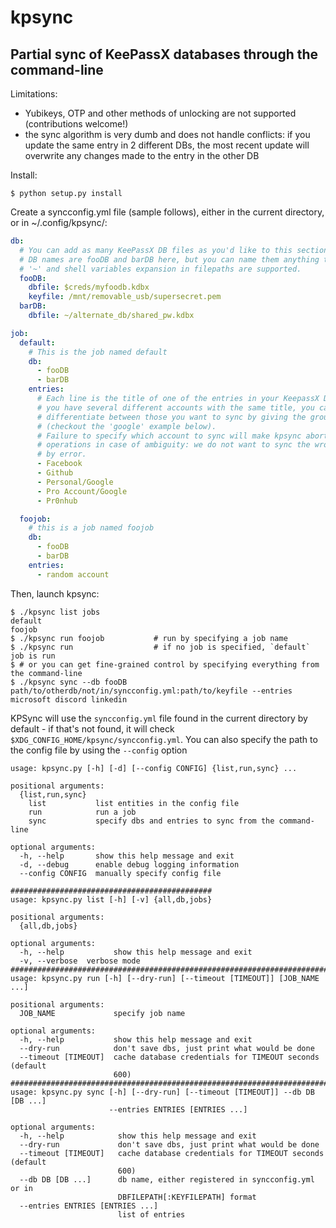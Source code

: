# kpsync

## Partial sync of KeePassX databases through the command-line

Limitations:
- Yubikeys, OTP and other methods of unlocking are not supported (contributions welcome!)
- the sync algorithm is very dumb and does not handle conflicts: if you update the same entry in 2 different DBs, the most recent update will overwrite any changes made to the entry in the other DB

Install:
```
$ python setup.py install
```

Create a syncconfig.yml file (sample follows), either in the current directory, or in ~/.config/kpsync/:

```yaml
db:
  # You can add as many KeePassX DB files as you'd like to this section,
  # DB names are fooDB and barDB here, but you can name them anything they want
  # '~' and shell variables expansion in filepaths are supported.
  fooDB:
    dbfile: $creds/myfoodb.kdbx
    keyfile: /mnt/removable_usb/supersecret.pem
  barDB:
    dbfile: ~/alternate_db/shared_pw.kdbx

job:
  default:
    # This is the job named default
    db:
      - fooDB
      - barDB
    entries:
      # Each line is the title of one of the entries in your KeepassX DB. In case
      # you have several different accounts with the same title, you can
      # differentiate between those you want to sync by giving the group path
      # (checkout the 'google' example below).
      # Failure to specify which account to sync will make kpsync abort all
      # operations in case of ambiguity: we do not want to sync the wrong entry
      # by error.
      - Facebook
      - Github
      - Personal/Google
      - Pro Account/Google
      - Pr0nhub

  foojob:
    # this is a job named foojob
    db:
      - fooDB
      - barDB
    entries:
      - random account
```

Then, launch kpsync:
```
$ ./kpsync list jobs
default
foojob
$ ./kpsync run foojob           # run by specifying a job name
$ ./kpsync run                  # if no job is specified, `default` job is run
$ # or you can get fine-grained control by specifying everything from the command-line
$ ./kpsync sync --db fooDB path/to/otherdb/not/in/syncconfig.yml:path/to/keyfile --entries microsoft discord linkedin
```
KPSync will use the `syncconfig.yml` file found in the current directory by default - if that's not found, it will check `$XDG_CONFIG_HOME/kpsync/syncconfig.yml`. You can also specify the path to the config file by using the `--config` option

```
usage: kpsync.py [-h] [-d] [--config CONFIG] {list,run,sync} ...

positional arguments:
  {list,run,sync}
    list           list entities in the config file
    run            run a job
    sync           specify dbs and entries to sync from the command-line

optional arguments:
  -h, --help       show this help message and exit
  -d, --debug      enable debug logging information
  --config CONFIG  manually specify config file

#############################################
usage: kpsync.py list [-h] [-v] {all,db,jobs}

positional arguments:
  {all,db,jobs}

optional arguments:
  -h, --help           show this help message and exit
  -v, --verbose  verbose mode
##########################################################################
usage: kpsync.py run [-h] [--dry-run] [--timeout [TIMEOUT]] [JOB_NAME ...]

positional arguments:
  JOB_NAME             specify job name

optional arguments:
  -h, --help           show this help message and exit
  --dry-run            don't save dbs, just print what would be done
  --timeout [TIMEOUT]  cache database credentials for TIMEOUT seconds (default
                       600)
#############################################################################
usage: kpsync.py sync [-h] [--dry-run] [--timeout [TIMEOUT]] --db DB [DB ...]
                      --entries ENTRIES [ENTRIES ...]

optional arguments:
  -h, --help            show this help message and exit
  --dry-run             don't save dbs, just print what would be done
  --timeout [TIMEOUT]   cache database credentials for TIMEOUT seconds (default
                        600)
  --db DB [DB ...]      db name, either registered in syncconfig.yml or in
                        DBFILEPATH[:KEYFILEPATH] format
  --entries ENTRIES [ENTRIES ...]
                        list of entries
```
